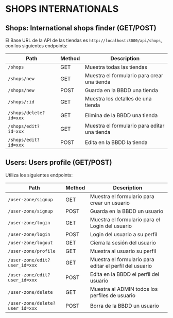 # SHOPS INTERNATIONALS

## Shops: International shops finder (GET/POST)


El Base URL de la API de las tiendas es `http://localhost:3000/api/shops`, con los siguientes endpoints:

  | Path        | Method           | Description  |
  | ------------- | ------------- | ------------- |
  | `/shops`  | GET | Muestra todas las tiendas  |
  | `/shops/new` | GET | Muestra el formulario para crear una tienda  |
  | `/shops/new` | POST | Guarda en la BBDD una tienda  |
  | `/shops/:id` | GET | Muestra los detalles de una tienda  |
  | `/shops/delete?id=xxx` | GET | Elimina de la BBDD una tienda  |
  | `/shops/edit?id=xxx` | GET | Muestra el formulario para editar una tienda  |
  | `/shops/edit?id=xxx` | POST | Edita en la BBDD la tienda |
  
  
  
## Users: Users profile (GET/POST)


 Utiliza los siguientes endpoints:

  | Path        | Method           | Description  |
  | ------------- | ------------- | ------------- |
  | `/user-zone/signup` | GET | Muestra el formulario para crear un usuario  |
  | `/user-zone/signup` | POST | Guarda en la BBDD un usuario  |
  | `/user-zone/login` | GET | Muestra el formulario para el Login del usuario  |
  | `/user-zone/login` | POST | Login del usuario a su perfil  |
  | `/user-zone/logout` | GET | Cierra la sesión del usuario  |
  | `/user-zone/profile` | GET | Muestra al usuario su perfil  |
  | `/user-zone/edit?user_id=xxx` | GET | Muestra el formulario para editar el perfil del usuario  |
  | `/user-zone/edit?user_id=xxx` | POST | Edita en la BBDD el perfil del usuario |
  | `/user-zone/delete` | GET | Muestra al ADMIN todos los perfiles de usuario |
  | `/user-zone/delete?user_id=xxx` | POST | Borra de la BBDD un usuario |
  
  
